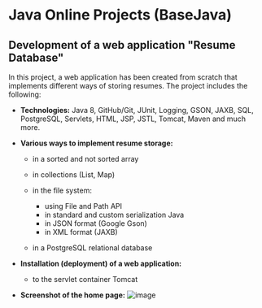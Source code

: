 # Java Online Projects (BaseJava)

## Development of a web application "Resume Database"

In this project, a web application has been created from scratch that implements different ways of storing resumes. The project includes the
following:

- **Technologies:** Java 8, GitHub/Git, JUnit, Logging, GSON, JAXB, SQL, PostgreSQL, Servlets, HTML, JSP, JSTL, Tomcat,
  Maven and much more.


- **Various ways to implement resume storage:**
    - in a sorted and not sorted array
    - in collections (List, Map)
  
    - in the file system:
        - using File and Path API
        - in standard and custom serialization Java
        - in JSON format (Google Gson)
        - in XML format (JAXB)
    - in a PostgreSQL relational database
  
- **Installation (deployment) of a web application:**
    - to the servlet container Tomcat
 
- **Screenshot of the home page:**
![image](https://github.com/VyacheslavRudoy/basejava/assets/97558285/6c8e8231-916a-47cc-a839-91e45a6b8d07)
